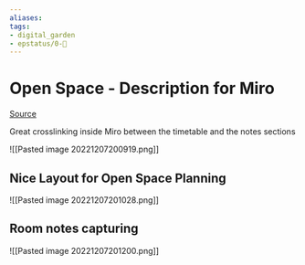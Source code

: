 ```yaml
---
aliases: 
tags: 
- digital_garden
- epstatus/0-🌰
---
```

# Open Space - Description for Miro
[Source](https://miro.com/app/board/uXjVPHIu3MY=/?moveToWidget=3458764537623942586&cot=14)

Great crosslinking inside Miro between the timetable and the notes sections

![[Pasted image 20221207200919.png]]


## Nice Layout for Open Space Planning
![[Pasted image 20221207201028.png]]

## Room notes capturing
![[Pasted image 20221207201200.png]]

